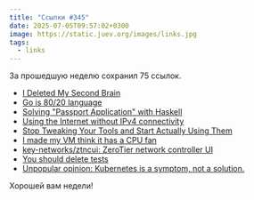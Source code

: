 ```yaml
---
title: "Ссылки #345"
date: 2025-07-05T09:57:02+0300
image: https://static.juev.org/images/links.jpg
tags:
  - links
---
```


За прошедшую неделю сохранил 75 ссылок.

- [I Deleted My Second Brain](https://www.joanwestenberg.com/p/i-deleted-my-second-brain)
- [Go is 80/20 language](https://blog.kowalczyk.info/article/d-2025-06-26/go-is-8020-language.html)
- [Solving "Passport Application" with Haskell](https://jameshaydon.github.io/passport/)
- [Using the Internet without IPv4 connectivity](https://jamesmcm.github.io/blog/no-ipv4/)
- [Stop Tweaking Your Tools and Start Actually Using Them](https://www.dsebastien.net/stop-tweaking-your-tools-and-start-actually-using-them-how-perfectionism-is-killing-your-productivity/)
- [I made my VM think it has a CPU fan](https://wbenny.github.io/2025/06/29/i-made-my-vm-think-it-has-a-cpu-fan.html)
- [key-networks/ztncui: ZeroTier network controller UI](https://github.com/key-networks/ztncui)
- [You should delete tests](https://andre.arko.net/2025/06/30/you-should-delete-tests/)
- [Unpopular opinion: Kubernetes is a symptom, not a solution.](https://andreafortuna.org/2025/06/20/unpopular-opinion-kubernetes-is-a-symptom-not-a-solution.html)

Хорошей вам недели!
